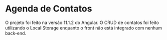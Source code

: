# Agenda de Contatos

O projeto foi feito na versão 11.1.2 do Angular. O CRUD de contatos foi feito utilizando o Local Storage enquanto o front não está integrado com nenhum back-end.

